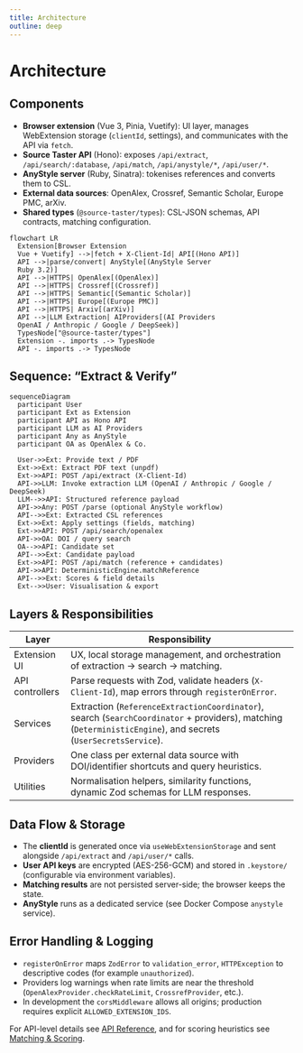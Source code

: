 ```yaml
---
title: Architecture
outline: deep
---
```


# Architecture

## Components

- **Browser extension** (Vue 3, Pinia, Vuetify): UI layer, manages WebExtension storage (`clientId`, settings), and communicates with the API via `fetch`.
- **Source Taster API** (Hono): exposes `/api/extract`, `/api/search/:database`, `/api/match`, `/api/anystyle/*`, `/api/user/*`.
- **AnyStyle server** (Ruby, Sinatra): tokenises references and converts them to CSL.
- **External data sources**: OpenAlex, Crossref, Semantic Scholar, Europe PMC, arXiv.
- **Shared types** (`@source-taster/types`): CSL-JSON schemas, API contracts, matching configuration.

```mermaid
flowchart LR
  Extension[Browser Extension
  Vue + Vuetify] -->|fetch + X-Client-Id| API[(Hono API)]
  API -->|parse/convert| AnyStyle[(AnyStyle Server
  Ruby 3.2)]
  API -->|HTTPS| OpenAlex[(OpenAlex)]
  API -->|HTTPS| Crossref[(Crossref)]
  API -->|HTTPS| Semantic[(Semantic Scholar)]
  API -->|HTTPS| Europe[(Europe PMC)]
  API -->|HTTPS| Arxiv[(arXiv)]
  API -->|LLM Extraction| AIProviders[(AI Providers
  OpenAI / Anthropic / Google / DeepSeek)]
  TypesNode["@source-taster/types"]
  Extension -. imports .-> TypesNode
  API -. imports .-> TypesNode
```

## Sequence: “Extract & Verify”

```mermaid
sequenceDiagram
  participant User
  participant Ext as Extension
  participant API as Hono API
  participant LLM as AI Providers
  participant Any as AnyStyle
  participant OA as OpenAlex & Co.

  User->>Ext: Provide text / PDF
  Ext->>Ext: Extract PDF text (unpdf)
  Ext->>API: POST /api/extract (X-Client-Id)
  API->>LLM: Invoke extraction LLM (OpenAI / Anthropic / Google / DeepSeek)
  LLM-->>API: Structured reference payload
  API->>Any: POST /parse (optional AnyStyle workflow)
  API-->>Ext: Extracted CSL references
  Ext->>Ext: Apply settings (fields, matching)
  Ext->>API: POST /api/search/openalex
  API->>OA: DOI / query search
  OA-->>API: Candidate set
  API-->>Ext: Candidate payload
  Ext->>API: POST /api/match (reference + candidates)
  API->>API: DeterministicEngine.matchReference
  API-->>Ext: Scores & field details
  Ext-->>User: Visualisation & export
```

## Layers & Responsibilities

| Layer           | Responsibility                                                                                                                                                 |
| --------------- | -------------------------------------------------------------------------------------------------------------------------------------------------------------- |
| Extension UI    | UX, local storage management, and orchestration of extraction → search → matching.                                                                             |
| API controllers | Parse requests with Zod, validate headers (`X-Client-Id`), map errors through `registerOnError`.                                                               |
| Services        | Extraction (`ReferenceExtractionCoordinator`), search (`SearchCoordinator` + providers), matching (`DeterministicEngine`), and secrets (`UserSecretsService`). |
| Providers       | One class per external data source with DOI/identifier shortcuts and query heuristics.                                                                         |
| Utilities       | Normalisation helpers, similarity functions, dynamic Zod schemas for LLM responses.                                                                            |

## Data Flow & Storage

- The **clientId** is generated once via `useWebExtensionStorage` and sent alongside `/api/extract` and `/api/user/*` calls.
- **User API keys** are encrypted (AES-256-GCM) and stored in `.keystore/` (configurable via environment variables).
- **Matching results** are not persisted server-side; the browser keeps the state.
- **AnyStyle** runs as a dedicated service (see Docker Compose `anystyle` service).

## Error Handling & Logging

- `registerOnError` maps `ZodError` to `validation_error`, `HTTPException` to descriptive codes (for example `unauthorized`).
- Providers log warnings when rate limits are near the threshold (`OpenAlexProvider.checkRateLimit`, `CrossrefProvider`, etc.).
- In development the `corsMiddleware` allows all origins; production requires explicit `ALLOWED_EXTENSION_IDS`.

For API-level details see [API Reference](api.md), and for scoring heuristics see [Matching & Scoring](matching-scoring.md).
